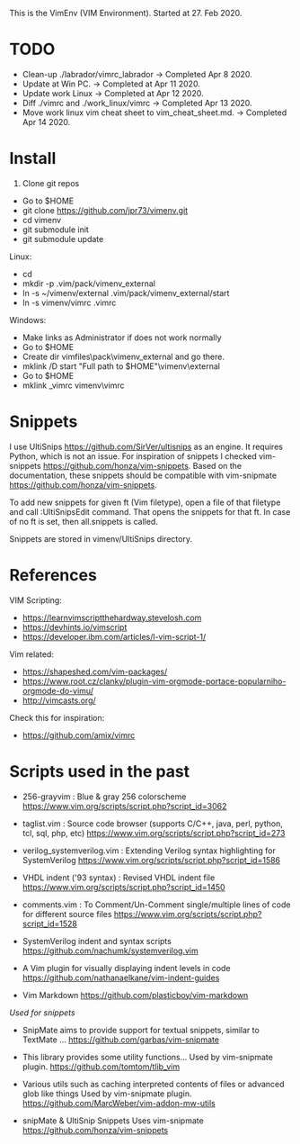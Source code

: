 This is the VimEnv (VIM Environment).
Started at 27. Feb 2020.

TODO
====
* Clean-up ./labrador/vimrc_labrador -> Completed Apr 8 2020.
* Update at Win PC. -> Completed at Apr 11 2020.
* Update work Linux -> Completed at Apr 12 2020.
* Diff ./vimrc and ./work_linux/vimrc -> Completed Apr 13 2020.
* Move work linux vim cheat sheet to vim_cheat_sheet.md. -> Completed Apr 14 2020.

Install
=======

1. Clone git repos
*  Go to $HOME
*  git clone https://github.com/jpr73/vimenv.git
*  cd vimenv
*  git submodule init
*  git submodule update

Linux:
*  cd
*  mkdir -p .vim/pack/vimenv_external
*  ln -s ~/vimenv/external .vim/pack/vimenv_external/start
*  ln -s vimenv/vimrc .vimrc

Windows:
*  Make links as Administrator if does not work normally
*  Go to $HOME
*  Create dir vimfiles\pack\vimenv_external and go there.
*  mklink /D start "Full path to $HOME"\vimenv\external
*  Go to $HOME
*  mklink _vimrc vimenv\vimrc

Snippets
========
I use UltiSnips <https://github.com/SirVer/ultisnips> as an engine.  It requires Python, which is not an issue.  For inspiration of snippets I checked vim-snippets <https://github.com/honza/vim-snippets>.  Based on the documentation, these snippets should be compatible with vim-snipmate <https://github.com/honza/vim-snippets>.

To add new snippets for given ft (Vim filetype), open a file of that filetype and call :UltiSnipsEdit command.  That opens the snippets for that ft.  In case of no ft is set, then all.snippets is called.

Snippets are stored in vimenv/UltiSnips directory.

References
==========
VIM Scripting:
*  <https://learnvimscriptthehardway.stevelosh.com>
*  <https://devhints.io/vimscript>
*  <https://developer.ibm.com/articles/l-vim-script-1/>

Vim related:
*  <https://shapeshed.com/vim-packages/>
*  <https://www.root.cz/clanky/plugin-vim-orgmode-portace-popularniho-orgmode-do-vimu/>
*  <http://vimcasts.org/>

Check this for inspiration:
*  <https://github.com/amix/vimrc>

Scripts used in the past
========================
 * 256-grayvim : Blue & gray 256 colorscheme
    <https://www.vim.org/scripts/script.php?script_id=3062>

 * taglist.vim : Source code browser (supports C/C++, java, perl, python, tcl, sql, php, etc)
    <https://www.vim.org/scripts/script.php?script_id=273>

 * verilog_systemverilog.vim : Extending Verilog syntax highlighting for SystemVerilog
    <https://www.vim.org/scripts/script.php?script_id=1586>

 * VHDL indent ('93 syntax) : Revised VHDL indent file
    <https://www.vim.org/scripts/script.php?script_id=1450>

 * comments.vim : To Comment/Un-Comment single/multiple lines of code for different source files
    <https://www.vim.org/scripts/script.php?script_id=1528>

 * SystemVerilog indent and syntax scripts
    <https://github.com/nachumk/systemverilog.vim>

 * A Vim plugin for visually displaying indent levels in code
    <https://github.com/nathanaelkane/vim-indent-guides>

 * Vim Markdown
    <https://github.com/plasticboy/vim-markdown>

*Used for snippets*
 * SnipMate aims to provide support for textual snippets, similar to TextMate ...
    <https://github.com/garbas/vim-snipmate>

 * This library provides some utility functions...
     Used by vim-snipmate plugin.
    <https://github.com/tomtom/tlib_vim>

 * Various utils such as caching interpreted contents of files or advanced glob like things
     Used by vim-snipmate plugin.
    <https://github.com/MarcWeber/vim-addon-mw-utils>

 * snipMate & UltiSnip Snippets
     Uses vim-snipmate
     <https://github.com/honza/vim-snippets>


